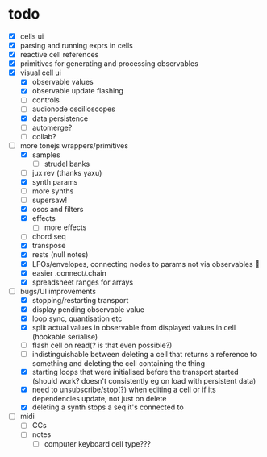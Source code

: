 # todo

- [x] cells ui
- [x] parsing and running exprs in cells
- [x] reactive cell references
- [x] primitives for generating and processing observables
- [x] visual cell ui
  - [x] observable values
  - [x] observable update flashing
  - [ ] controls
  - [ ] audionode oscilloscopes
  - [x] data persistence
  - [ ] automerge?
  - [ ] collab?
- [ ] more tonejs wrappers/primitives
  - [x] samples
    - [ ] strudel banks
  - [ ] jux rev (thanks yaxu)
  - [x] synth params
  - [ ] more synths
  - [ ] supersaw!
  - [x] oscs and filters
  - [x] effects
    - [ ] more effects
  - [ ] chord seq
  - [x] transpose
  - [x] rests (null notes)
  - [x] LFOs/envelopes, connecting nodes to params not via observables 🤔
  - [x] easier .connect/.chain
  - [x] spreadsheet ranges for arrays
- [ ] bugs/UI improvements
  - [x] stopping/restarting transport
  - [x] display pending observable value
  - [x] loop sync, quantisation etc
  - [x] split actual values in observable from displayed values in cell (hookable serialise)
  - [ ] flash cell on read(? is that even possible?)
  - [ ] indistinguishable between deleting a cell that returns a reference to something and deleting the cell containing the thing
  - [x] starting loops that were initialised before the transport started (should work? doesn't consistently eg on load with persistent data)
  - [x] need to unsubscribe/stop(?) when editing a cell or if its dependencies update, not just on delete
  - [x] deleting a synth stops a seq it's connected to
- [ ] midi
  - [ ] CCs
  - [ ] notes
    - [ ] computer keyboard cell type???
